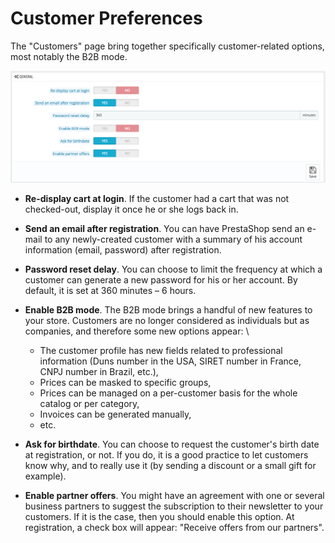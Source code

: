 # Customer Preferences

The "Customers" page bring together specifically customer-related options, most notably the B2B mode.

![](<../../../../.gitbook/assets/51839976 (4) (4) (4).png>)

* **Re-display cart at login**. If the customer had a cart that was not checked-out, display it once he or she logs back in.
* **Send an email after registration**. You can have PrestaShop send an e-mail to any newly-created customer with a summary of his account information (email, password) after registration.
* **Password reset delay**. You can choose to limit the frequency at which a customer can generate a new password for his or her account. By default, it is set at 360 minutes – 6 hours.
* **Enable B2B mode**. The B2B mode brings a handful of new features to your store. Customers are no longer considered as individuals but as companies, and therefore some new options appear: \

  * The customer profile has new fields related to professional information (Duns number in the USA, SIRET number in France, CNPJ number in Brazil, etc.),
  * Prices can be masked to specific groups,
  * Prices can be managed on a per-customer basis for the whole catalog or per category,
  * Invoices can be generated manually,
  * etc.
* **Ask for birthdate**. You can choose to request the customer's birth date at registration, or not. If you do, it is a good practice to let customers know why, and to really use it (by sending a discount or a small gift for example). 
* **Enable partner offers**. You might have an agreement with one or several business partners to suggest the subscription to their newsletter to your customers. If it is the case, then you should enable this option. At registration, a check box will appear: "Receive offers from our partners".
